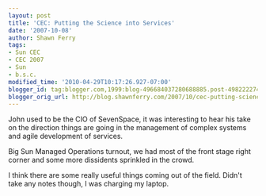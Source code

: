 ```yaml
---
layout: post
title: 'CEC: Putting the Science into Services'
date: '2007-10-08'
author: Shawn Ferry
tags:
- Sun CEC
- CEC 2007
- Sun
- b.s.c.
modified_time: '2010-04-29T10:17:26.927-07:00'
blogger_id: tag:blogger.com,1999:blog-496684037280688885.post-4982222748500240020
blogger_orig_url: http://blog.shawnferry.com/2007/10/cec-putting-science-into-services.html
---
```


John used to be the CIO of SevenSpace, it was interesting to hear his take on
the direction things are going in the management of complex systems and agile
development of services.

Big Sun Managed Operations turnout, we had most of the front stage right
corner and some more dissidents sprinkled in the crowd.

I think there are some really useful things coming out of the field. Didn't
take any notes though, I was charging my laptop.

